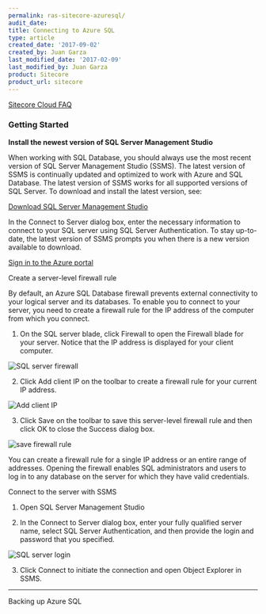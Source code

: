 ```yaml
---
permalink: ras-sitecore-azuresql/
audit_date:
title: Connecting to Azure SQL
type: article
created_date: '2017-09-02'
created_by: Juan Garza
last_modified_date: '2017-02-09'
last_modified_by: Juan Garza
product: Sitecore
product_url: sitecore
---
```


[Sitecore Cloud FAQ](/how-to/sitecore-faq)

### Getting Started

**Install the newest version of SQL Server Management Studio**

When working with SQL Database, you should always use the most recent version of SQL Server Management Studio (SSMS). The latest version of SSMS is continually updated and optimized to work with Azure and SQL Database. The latest version of SSMS works for all supported versions of SQL Server. To download and install the latest version, see:

[Download SQL Server Management Studio](https://docs.microsoft.com/en-us/sql/ssms/download-sql-server-management-studio-ssms) 

In the Connect to Server dialog box, enter the necessary information to connect to your SQL server using SQL Server Authentication.
To stay up-to-date, the latest version of SSMS prompts you when there is a new version available to download.

[Sign in to the Azure portal](/how-to/sitecore-azure)

Create a server-level firewall rule

By default, an Azure SQL Database firewall prevents external connectivity to your logical server and its databases. To enable you to connect to your server, you need to create a firewall rule for the IP address of the computer from which you connect.

1. On the SQL server blade, click Firewall to open the Firewall blade for your server. Notice that the IP address is displayed for your client computer.
<img src="{% asset_path sitecore/sql-server-firewall.png %}" alt="SQL server firewall" />

2. Click Add client IP on the toolbar to create a firewall rule for your current IP address.
<img src="{% asset_path sitecore/add-client-ip.png %}" alt="Add client IP" />

3. Click Save on the toolbar to save this server-level firewall rule and then click OK to close the Success dialog box.
<img src="{% asset_path sitecore/save-firewall-rule.png %}" alt="save firewall rule" />

You can create a firewall rule for a single IP address or an entire range of addresses. Opening the firewall enables SQL administrators and users to log in to any database on the server for which they have valid credentials.

Connect to the server with SSMS

1. Open SQL Server Management Studio

2. In the Connect to Server dialog box, enter your fully qualified server name, select SQL Server Authentication, and then provide the login and password that you specified.

<img src="{% asset_path sitecore/sql-server-login.png %}" alt="SQL server login" />

3. Click Connect to initiate the connection and open Object Explorer in SSMS.

------------------------------------------------------------------------

Backing up Azure SQL
